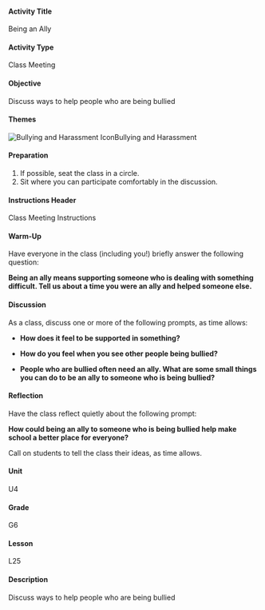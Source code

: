 #### Activity Title
Being an Ally
#### Activity Type
Class Meeting
#### Objective
Discuss ways to help people who are being bullied
#### Themes
![Bullying and Harassment Icon](http://v5cmservice.secondstep.org/MS3TP_IMAGES/SKILLS/SKILLS_SMALL_IMAGES/bullying-and-harassment-sm.png)Bullying and Harassment
 

#### Preparation
1. If possible, seat the class in a circle.
2. Sit where you can participate comfortably in the discussion.

#### Instructions Header
Class Meeting Instructions
#### Warm-Up
Have everyone in the class (including you!) briefly answer the following question:

**Being an ally means supporting someone who is dealing with something difficult. Tell us about a time you were an ally and helped someone else.**
#### Discussion
As a class, discuss one or more of the following prompts, as time allows:


-  **How does it feel to be supported in something?**

-  **How do you feel when you see other people being bullied?**

-  **People who are bullied often need an ally. What are some small things you can do to be an ally to someone who is being bullied?**
#### Reflection
Have the class reflect quietly about the following prompt:

**How could being an ally to someone who is being bullied help make school a better place for everyone?**

Call on students to tell the class their ideas, as time allows.
#### Unit
U4
#### Grade
G6
#### Lesson
L25
#### Description
Discuss ways to help people who are being bullied
